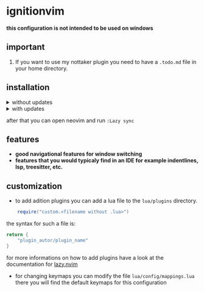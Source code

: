 # ignitionvim 

**this configuration is not intended to be used on windows**

## important

1. If you want to use my nottaker plugin you need to have a `.todo.md` file in your home directory.

## installation


<details> 
<summary>without updates</summary>

```bash
git clone https://github.com/TiWo2012/ignitionvim.git ~/.config/nvim
rm -rf ~/.config/nvim/.git
```
</details>

<details> 
<summary>with updates</summary>

```bash
git clone https://github.com/TiWo2012/ignitionvim.git ~/.config/nvim
```

to get updates you will have to run the following command:

```bash
cd ~/.config/nvim
git pull
cd -
```
</details>

after that you can open neovim and run `:Lazy sync`

## features

* **good navigational features for window switching**
* **features that you would typicaly find in an IDE for example indentlines, lsp, treesitter, etc.**

## customization

- to add adition plugins you can add a lua file to the `lua/plugins` directory.

```lua
    require("custom.<filename without .lua>")
```

the syntax for such a file is:
```lua
return {
    "plugin_autor/plugin_name"
}
```
for more informations on how to add plugins have a look at the documentation for [lazy.nvim](https://github.com/folke/lazy.nvim)

- for changing keymaps you can modify the file `lua/config/mappings.lua`
there you will find the default keymaps for this configuration
